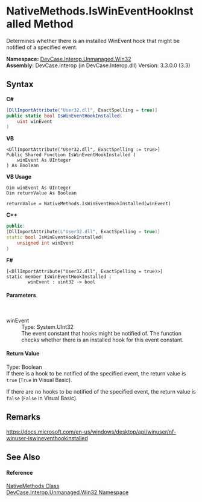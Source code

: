 # NativeMethods.IsWinEventHookInstalled Method 
 

Determines whether there is an installed WinEvent hook that might be notified of a specified event.

**Namespace:**&nbsp;<a href="N_DevCase_Interop_Unmanaged_Win32">DevCase.Interop.Unmanaged.Win32</a><br />**Assembly:**&nbsp;DevCase.Interop (in DevCase.Interop.dll) Version: 3.3.0.0 (3.3)

## Syntax

**C#**<br />
``` C#
[DllImportAttribute("User32.dll", ExactSpelling = true)]
public static bool IsWinEventHookInstalled(
	uint winEvent
)
```

**VB**<br />
``` VB
<DllImportAttribute("User32.dll", ExactSpelling := true>]
Public Shared Function IsWinEventHookInstalled ( 
	winEvent As UInteger
) As Boolean
```

**VB Usage**<br />
``` VB Usage
Dim winEvent As UInteger
Dim returnValue As Boolean

returnValue = NativeMethods.IsWinEventHookInstalled(winEvent)
```

**C++**<br />
``` C++
public:
[DllImportAttribute(L"User32.dll", ExactSpelling = true)]
static bool IsWinEventHookInstalled(
	unsigned int winEvent
)
```

**F#**<br />
``` F#
[<DllImportAttribute("User32.dll", ExactSpelling = true)>]
static member IsWinEventHookInstalled : 
        winEvent : uint32 -> bool 

```


#### Parameters
&nbsp;<dl><dt>winEvent</dt><dd>Type: System.UInt32<br />The event constant that hooks might be notified of. The function checks whether there is an installed hook for this event constant.</dd></dl>

#### Return Value
Type: Boolean<br />If there is a hook to be notified of the specified event, the return value is `true` (`True` in Visual Basic). 

 If there are no hooks to be notified of the specified event, the return value is `false` (`False` in Visual Basic).

## Remarks
<a href="https://docs.microsoft.com/en-us/windows/desktop/api/winuser/nf-winuser-iswineventhookinstalled" target="_blank">https://docs.microsoft.com/en-us/windows/desktop/api/winuser/nf-winuser-iswineventhookinstalled</a>

## See Also


#### Reference
<a href="T_DevCase_Interop_Unmanaged_Win32_NativeMethods">NativeMethods Class</a><br /><a href="N_DevCase_Interop_Unmanaged_Win32">DevCase.Interop.Unmanaged.Win32 Namespace</a><br />